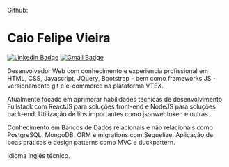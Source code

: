 

Github: 

# Caio Felipe Vieira 

[![Linkedin Badge](LINKEDIN)](https://www.linkedin.com/in/caiofvieira/) 
[![Gmail Badge](EMAIL)](mailto:caio2011dhd@gmail.com)

Desenvolvedor Web com conhecimento e experiencia profissional em HTML, CSS, Javascript, JQuery, Bootstrap - bem como frameworks JS - versionamento git e e-commerce na plataforma VTEX.

Atualmente focado em aprimorar habilidades técnicas de desenvolvimento Fullstack com ReactJS para soluções front-end e NodeJS para soluções back-end. Utilização de libs importantes como jsonwebtoken e outras.

Conhecimento em Bancos de Dados relacionais e não relacionais como PostgreSQL, MongoDB, ORM e migrations com Sequelize. Aplicação de boas práticas e design patterns como MVC e duckpattern.

Idioma inglês técnico.
